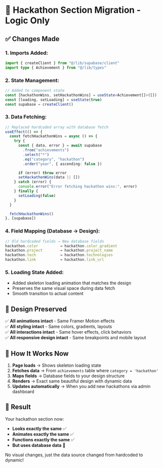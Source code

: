 # 🎯 **Hackathon Section Migration - Logic Only**

## ✅ **Changes Made**

### **1. Imports Added:**
```typescript
import { createClient } from "@/lib/supabase/client"
import type { Achievement } from "@/lib/types"
```

### **2. State Management:**
```typescript
// Added to component state
const [hackathonWins, setHackathonWins] = useState<Achievement[]>([])
const [loading, setLoading] = useState(true)
const supabase = createClient()
```

### **3. Data Fetching:**
```typescript
// Replaced hardcoded array with database fetch
useEffect(() => {
  const fetchHackathonWins = async () => {
    try {
      const { data, error } = await supabase
        .from("achievements")
        .select("*")
        .eq("category", "hackathon")
        .order("year", { ascending: false })

      if (error) throw error
      setHackathonWins(data || [])
    } catch (error) {
      console.error("Error fetching hackathon wins:", error)
    } finally {
      setLoading(false)
    }
  }

  fetchHackathonWins()
}, [supabase])
```

### **4. Field Mapping (Database → Design):**
```typescript
// Old hardcoded fields → New database fields
hackathon.color          → hackathon.color_gradient
hackathon.project        → hackathon.project_name  
hackathon.tech           → hackathon.technologies
hackathon.link           → hackathon.link_url
```

### **5. Loading State Added:**
- Added skeleton loading animation that matches the design
- Preserves the same visual space during data fetch
- Smooth transition to actual content

## 🎨 **Design Preserved**

✅ **All animations intact** - Same Framer Motion effects  
✅ **All styling intact** - Same colors, gradients, layouts  
✅ **All interactions intact** - Same hover effects, click behaviors  
✅ **All responsive design intact** - Same breakpoints and mobile layout  

## 🔄 **How It Works Now**

1. **Page loads** → Shows skeleton loading state
2. **Fetches data** → From `achievements` table where `category = 'hackathon'`
3. **Maps fields** → Database fields to your design structure  
4. **Renders** → Exact same beautiful design with dynamic data
5. **Updates automatically** → When you add new hackathons via admin dashboard

## 🚀 **Result**

Your hackathon section now:
- **Looks exactly the same** ✅
- **Animates exactly the same** ✅  
- **Functions exactly the same** ✅
- **But uses database data** 🎉

No visual changes, just the data source changed from hardcoded to dynamic!
